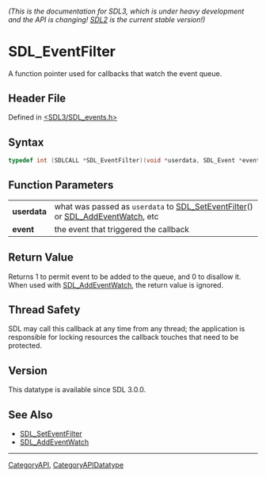 ###### (This is the documentation for SDL3, which is under heavy development and the API is changing! [SDL2](https://wiki.libsdl.org/SDL2/) is the current stable version!)
# SDL_EventFilter

A function pointer used for callbacks that watch the event queue.

## Header File

Defined in [<SDL3/SDL_events.h>](https://github.com/libsdl-org/SDL/blob/main/include/SDL3/SDL_events.h)

## Syntax

```c
typedef int (SDLCALL *SDL_EventFilter)(void *userdata, SDL_Event *event);
```

## Function Parameters

|                  |                                                                                                                            |
| ---------------- | -------------------------------------------------------------------------------------------------------------------------- |
| **userdata**     | what was passed as `userdata` to [SDL_SetEventFilter](SDL_SetEventFilter)() or [SDL_AddEventWatch](SDL_AddEventWatch), etc |
| **event**        | the event that triggered the callback                                                                                      |

## Return Value

Returns 1 to permit event to be added to the queue, and 0 to disallow it.
When used with [SDL_AddEventWatch](SDL_AddEventWatch), the return value is
ignored.

## Thread Safety

SDL may call this callback at any time from any thread; the application is
responsible for locking resources the callback touches that need to be
protected.

## Version

This datatype is available since SDL 3.0.0.

## See Also

* [SDL_SetEventFilter](SDL_SetEventFilter)
* [SDL_AddEventWatch](SDL_AddEventWatch)

----
[CategoryAPI](CategoryAPI), [CategoryAPIDatatype](CategoryAPIDatatype)

